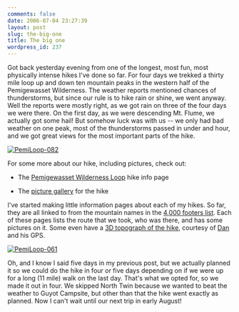 ```yaml
---
comments: false
date: 2006-07-04 23:27:39
layout: post
slug: the-big-one
title: The big one
wordpress_id: 237
---
```


Got back yesterday evening from one of the longest, most fun, most physically intense hikes I've done so far. For four days we trekked a thirty mile loop up and down ten mountain peaks in the western half of the Pemigewasset Wilderness. The weather reports mentioned chances of thunderstorms, but since our rule is to hike rain or shine, we went anyway. Well the reports were mostly right, as we got rain on three of the four days we were there. On the first day, as we were descending Mt. Flume, we actually got some hail! But somehow luck was with us -- we only had bad weather on one peak, most of the thunderstorms passed in under and hour, and we got great views for the most important parts of the hike. 



[![PemiLoop-082](http://farm1.static.flickr.com/167/404226054_bea514b747.jpg)](http://www.flickr.com/photos/geldmacher/404226054/)



For some more about our hike, including pictures, check out:





  * The [Pemigewasset Wilderness Loop](http://www.geldmacher.net/index.php/pemigewasset-wildernesss-loop/) hike info page


  * The [picture gallery](http://www.flickr.com/photos/geldmacher/sets/72157594559276002/) for the hike



I've started making little information pages about each of my hikes. So far, they are all linked to from the mountain names in the [4,000 footers list](http://www.geldmacher.net/index.php/4000-footers/). Each of these pages lists the route that we took, who was there, and has some pictures on it. Some even have a [3D topograph of the hike](http://www.geldmacher.net/galleries/displayimage.php?album=16&pos=0), courtesy of [Dan](http://www.littlebigmind.com) and his GPS.



[![PemiLoop-061](http://farm1.static.flickr.com/134/404220826_7c84aedb22.jpg)](http://www.flickr.com/photos/geldmacher/404220826/)



Oh, and I know I said five days in my previous post, but we actually planned it so we could do the hike in four or five days depending on if we were up for a long (11 mile) walk on the last day. That's what we opted for, so we made it out in four. We skipped North Twin because we wanted to beat the weather to Guyot Campsite, but other than that the hike went exactly as planned. Now I can't wait until our next trip in early August! 
